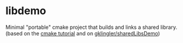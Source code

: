 # libdemo

Minimal "portable" cmake project that builds and links a shared library.
(based on the [cmake tutorial](https://cmake.org/cmake/help/latest/guide/tutorial/index.html) and on [gklingler/sharedLibsDemo](https://github.com/gklingler/sharedLibsDemo))
